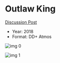 # Outlaw King

[Discussion Post](https://www.avsforum.com/threads/bass-eq-for-filtered-movies.2995212/post-57088484)

* Year: 2018
* Format: DD+ Atmos

![img 0](https://i.imgur.com/Hx6OWDo.jpg)

![img 1](https://i.imgur.com/L0CxWqb.jpg)

